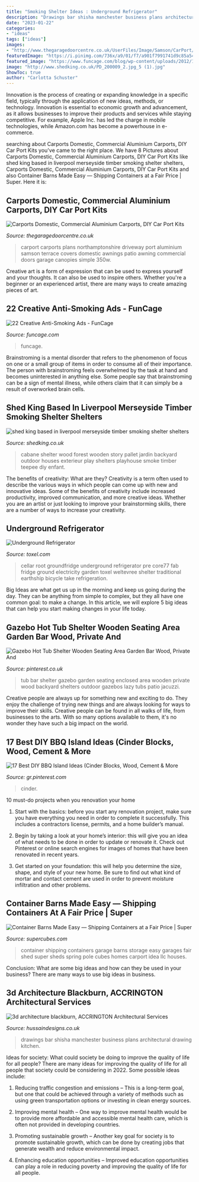 ```yaml
---
title: "Smoking Shelter Ideas : Underground Refrigerator"
description: "Drawings bar shisha manchester business plans architectural drawing kitchen"
date: "2023-01-22"
categories:
- "ideas"
tags: ["ideas"]
images:
- "http://www.thegaragedoorcentre.co.uk/UserFiles/Image/Samson/CarPort/BMW-Carport-350w.jpg"
featuredImage: "https://i.pinimg.com/736x/a9/01/f7/a901f7991741d9c85a5467bfeff5ec9b.jpg"
featured_image: "https://www.funcage.com/blog/wp-content/uploads/2012/11/22-Creative-Anti-smoking-Ads-009.jpg"
image: "http://www.shedking.co.uk/PD_200009_2.jpg_5 (1).jpg"
ShowToc: true
author: "Carlotta Schuster"
---
```



Innovation is the process of creating or expanding knowledge in a specific field, typically through the application of new ideas, methods, or technology. Innovation is essential to economic growth and advancement, as it allows businesses to improve their products and services while staying competitive. For example, Apple Inc. has led the charge in mobile technologies, while Amazon.com has become a powerhouse in e-commerce.

	

		
searching about Carports Domestic, Commercial Aluminium Carports, DIY Car Port Kits you've came to the right place. We have 8 Pictures about Carports Domestic, Commercial Aluminium Carports, DIY Car Port Kits like shed king based in liverpool merseyside timber smoking shelter shelters, Carports Domestic, Commercial Aluminium Carports, DIY Car Port Kits and also Container Barns Made Easy — Shipping Containers at a Fair Price | Super. Here it is:
		
    
## Carports Domestic, Commercial Aluminium Carports, DIY Car Port Kits

<img loading=lazy src="http://www.thegaragedoorcentre.co.uk/UserFiles/Image/Samson/CarPort/BMW-Carport-350w.jpg" onerror="this.onerror=null;this.src='https://tse2.mm.bing.net/th?id=OIP.ny4lUx_4V6izQR7bf0aRMAHaF7&amp;pid=15.1';" alt="Carports Domestic, Commercial Aluminium Carports, DIY Car Port Kits">

_Source: thegaragedoorcentre.co.uk_

>carport carports plans northamptonshire driveway port aluminium samson terrace covers domestic awnings patio awning commercial doors garage canopies simple 350w. 

	

Creative art is a form of expression that can be used to express yourself and your thoughts. It can also be used to inspire others. Whether you're a beginner or an experienced artist, there are many ways to create amazing pieces of art.

    
## 22 Creative Anti-Smoking Ads - FunCage

<img loading=lazy src="https://www.funcage.com/blog/wp-content/uploads/2012/11/22-Creative-Anti-smoking-Ads-009.jpg" onerror="this.onerror=null;this.src='https://tse1.mm.bing.net/th?id=OIP.2SMvA5b1yLy5Le9dSAdvgwHaJ3&amp;pid=15.1';" alt="22 Creative Anti-Smoking Ads - FunCage">

_Source: funcage.com_

>funcage. 

	

Brainstroming is a mental disorder that refers to the phenomenon of focus on one or a small group of items in order to consume all of their importance. The person with brainstroming feels overwhelmed by the task at hand and becomes uninterested in anything else. Some people say that brainstroming can be a sign of mental illness, while others claim that it can simply be a result of overworked brain cells.

    
## Shed King Based In Liverpool Merseyside Timber Smoking Shelter Shelters

<img loading=lazy src="http://www.shedking.co.uk/PD_200009_2.jpg_5 (1).jpg" onerror="this.onerror=null;this.src='https://tse1.mm.bing.net/th?id=OIP.U5g-PG8PjqaHM8l8ExSn9gHaJ4&amp;pid=15.1';" alt="shed king based in liverpool merseyside timber smoking shelter shelters">

_Source: shedking.co.uk_

>cabane shelter wood forest wooden story pallet jardin backyard outdoor houses exterieur play shelters playhouse smoke timber teepee diy enfant. 

	

The benefits of creativity: What are they?
Creativity is a term often used to describe the various ways in which people can come up with new and innovative ideas. Some of the benefits of creativity include increased productivity, improved communication, and more creative ideas. Whether you are an artist or just looking to improve your brainstorming skills, there are a number of ways to increase your creativity.

    
## Underground Refrigerator

<img loading=lazy src="http://www.toxel.com/wp-content/uploads/2016/05/groundfridge03.jpg" onerror="this.onerror=null;this.src='https://tse1.mm.bing.net/th?id=OIP.5_kltQIHUlsxdhUzWvd7kgAAAA&amp;pid=15.1';" alt="Underground Refrigerator">

_Source: toxel.com_

>cellar root groundfridge underground refrigerator pre core77 fab fridge ground electricity garden toxel weltevree shelter traditional earthship bicycle take refrigeration. 

	

Big Ideas are what get us up in the morning and keep us going during the day. They can be anything from simple to complex, but they all have one common goal: to make a change. In this article, we will explore 5 big ideas that can help you start making changes in your life today.

    
## Gazebo Hot Tub Shelter Wooden Seating Area Garden Bar Wood, Private And

<img loading=lazy src="https://i.pinimg.com/originals/9b/1c/9a/9b1c9aad121a01e2415fc2a3cb4dfdde.jpg" onerror="this.onerror=null;this.src='https://tse2.mm.bing.net/th?id=OIP.HuJSARZsn-Ts5cta9QVPxAHaJ4&amp;pid=15.1';" alt="Gazebo Hot Tub Shelter Wooden Seating Area Garden Bar Wood, Private And">

_Source: pinterest.co.uk_

>tub bar shelter gazebo garden seating enclosed area wooden private wood backyard shelters outdoor gazebos lazy tubs patio jacuzzi. 

	

Creative people are always up for something new and exciting to do. They enjoy the challenge of trying new things and are always looking for ways to improve their skills. Creative people can be found in all walks of life, from businesses to the arts. With so many options available to them, it's no wonder they have such a big impact on the world.

    
## 17 Best DIY BBQ Island Ideas (Cinder Blocks, Wood, Cement &amp; More

<img loading=lazy src="https://i.pinimg.com/736x/a9/01/f7/a901f7991741d9c85a5467bfeff5ec9b.jpg" onerror="this.onerror=null;this.src='https://tse1.mm.bing.net/th?id=OIP.zDRzvu2m8ELb9h3HQ-5PyQHaJ3&amp;pid=15.1';" alt="17 Best DIY BBQ Island Ideas (Cinder Blocks, Wood, Cement &amp; More">

_Source: gr.pinterest.com_

>cinder. 

	

10 must-do projects when you renovation your home
1. Start with the basics: before you start any renovation project, make sure you have everything you need in order to complete it successfully. This includes a contractors license, permits, and a home builder’s manual.
2. Begin by taking a look at your home’s interior: this will give you an idea of what needs to be done in order to update or renovate it. Check out Pinterest or online search engines for images of homes that have been renovated in recent years.

3. Get started on your foundation: this will help you determine the size, shape, and style of your new home. Be sure to find out what kind of mortar and contact cement are used in order to prevent moisture infiltration and other problems.


    
## Container Barns Made Easy — Shipping Containers At A Fair Price | Super

<img loading=lazy src="https://static1.squarespace.com/static/525bf19be4b0ef380880b287/543ecd23e4b0e4641e3f8c18/543ecd29e4b07d76437ea5f4/1413401906149/New+20&#039;+onsite.JPG" onerror="this.onerror=null;this.src='https://tse3.mm.bing.net/th?id=OIP.n_VWiebh8nx1NSqs4V7Y4gHaFj&amp;pid=15.1';" alt="Container Barns Made Easy — Shipping Containers at a Fair Price | Super">

_Source: supercubes.com_

>container shipping containers garage barns storage easy garages fair shed super sheds spring pole cubes homes carport idea llc houses. 

	

Conclusion: What are some big ideas and how can they be used in your business?
There are many ways to use big ideas in business.

    
## 3d Architecture Blackburn, ACCRINGTON Architectural Services

<img loading=lazy src="http://www.hussaindesigns.co.uk/resources/16178657_1274784205914983_3351499145469464169_o.jpg" onerror="this.onerror=null;this.src='https://tse4.mm.bing.net/th?id=OIP.v-yYxnIn5qIOAbIO4wLN-gHaKd&amp;pid=15.1';" alt="3d architecture blackburn, ACCRINGTON Architectural Services">

_Source: hussaindesigns.co.uk_

>drawings bar shisha manchester business plans architectural drawing kitchen. 

	

Ideas for society: What could society be doing to improve the quality of life for all people?
There are many ideas for improving the quality of life for all people that society could be considering in 2022. Some possible ideas include: 
1. Reducing traffic congestion and emissions – This is a long-term goal, but one that could be achieved through a variety of methods such as using green transportation options or investing in clean energy sources. 

2. Improving mental health – One way to improve mental health would be to provide more affordable and accessible mental health care, which is often not provided in developing countries. 

3. Promoting sustainable growth – Another key goal for society is to promote sustainable growth, which can be done by creating jobs that generate wealth and reduce environmental impact. 

4. Enhancing education opportunities – Improved education opportunities can play a role in reducing poverty and improving the quality of life for all people. 


